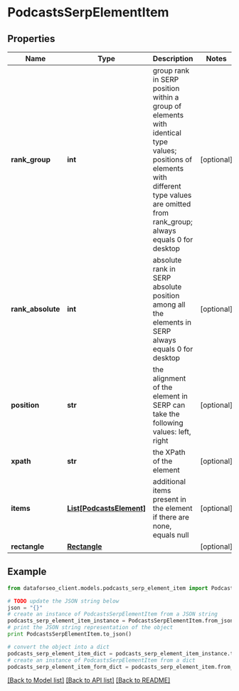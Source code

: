# PodcastsSerpElementItem


## Properties

Name | Type | Description | Notes
------------ | ------------- | ------------- | -------------
**rank_group** | **int** | group rank in SERP position within a group of elements with identical type values; positions of elements with different type values are omitted from rank_group; always equals 0 for desktop | [optional] 
**rank_absolute** | **int** | absolute rank in SERP absolute position among all the elements in SERP always equals 0 for desktop | [optional] 
**position** | **str** | the alignment of the element in SERP can take the following values: left, right | [optional] 
**xpath** | **str** | the XPath of the element | [optional] 
**items** | [**List[PodcastsElement]**](PodcastsElement.md) | additional items present in the element if there are none, equals null | [optional] 
**rectangle** | [**Rectangle**](Rectangle.md) |  | [optional] 

## Example

```python
from dataforseo_client.models.podcasts_serp_element_item import PodcastsSerpElementItem

# TODO update the JSON string below
json = "{}"
# create an instance of PodcastsSerpElementItem from a JSON string
podcasts_serp_element_item_instance = PodcastsSerpElementItem.from_json(json)
# print the JSON string representation of the object
print PodcastsSerpElementItem.to_json()

# convert the object into a dict
podcasts_serp_element_item_dict = podcasts_serp_element_item_instance.to_dict()
# create an instance of PodcastsSerpElementItem from a dict
podcasts_serp_element_item_form_dict = podcasts_serp_element_item.from_dict(podcasts_serp_element_item_dict)
```
[[Back to Model list]](../README.md#documentation-for-models) [[Back to API list]](../README.md#documentation-for-api-endpoints) [[Back to README]](../README.md)


